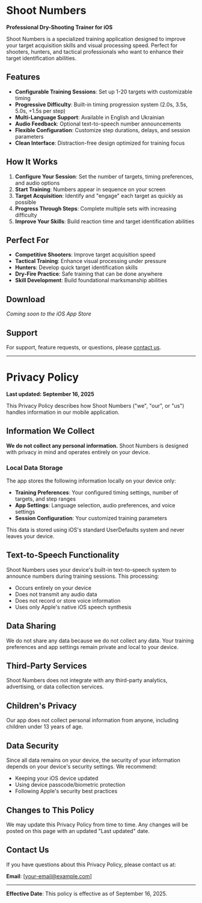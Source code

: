 
# Shoot Numbers

**Professional Dry-Shooting Trainer for iOS**

Shoot Numbers is a specialized training application designed to improve your target acquisition skills and visual processing speed. Perfect for shooters, hunters, and tactical professionals who want to enhance their target identification abilities.

## Features

- **Configurable Training Sessions**: Set up 1-20 targets with customizable timing
- **Progressive Difficulty**: Built-in timing progression system (2.0s, 3.5s, 5.0s, +1.5s per step)
- **Multi-Language Support**: Available in English and Ukrainian
- **Audio Feedback**: Optional text-to-speech number announcements
- **Flexible Configuration**: Customize step durations, delays, and session parameters
- **Clean Interface**: Distraction-free design optimized for training focus

## How It Works

1. **Configure Your Session**: Set the number of targets, timing preferences, and audio options
2. **Start Training**: Numbers appear in sequence on your screen
3. **Target Acquisition**: Identify and "engage" each target as quickly as possible
4. **Progress Through Steps**: Complete multiple sets with increasing difficulty
5. **Improve Your Skills**: Build reaction time and target identification abilities

## Perfect For

- **Competitive Shooters**: Improve target acquisition speed
- **Tactical Training**: Enhance visual processing under pressure
- **Hunters**: Develop quick target identification skills
- **Dry-Fire Practice**: Safe training that can be done anywhere
- **Skill Development**: Build foundational marksmanship abilities

## Download

*Coming soon to the iOS App Store*

## Support

For support, feature requests, or questions, please [contact us](mailto:vitaliy.bashun@gmail.com).

---

# Privacy Policy

**Last updated: September 16, 2025**

This Privacy Policy describes how Shoot Numbers ("we", "our", or "us") handles information in our mobile application.

## Information We Collect

**We do not collect any personal information.** Shoot Numbers is designed with privacy in mind and operates entirely on your device.

### Local Data Storage

The app stores the following information locally on your device only:

- **Training Preferences**: Your configured timing settings, number of targets, and step ranges
- **App Settings**: Language selection, audio preferences, and voice settings
- **Session Configuration**: Your customized training parameters

This data is stored using iOS's standard UserDefaults system and never leaves your device.

## Text-to-Speech Functionality

Shoot Numbers uses your device's built-in text-to-speech system to announce numbers during training sessions. This processing:

- Occurs entirely on your device
- Does not transmit any audio data
- Does not record or store voice information
- Uses only Apple's native iOS speech synthesis

## Data Sharing

We do not share any data because we do not collect any data. Your training preferences and app settings remain private and local to your device.

## Third-Party Services

Shoot Numbers does not integrate with any third-party analytics, advertising, or data collection services.

## Children's Privacy

Our app does not collect personal information from anyone, including children under 13 years of age.

## Data Security

Since all data remains on your device, the security of your information depends on your device's security settings. We recommend:

- Keeping your iOS device updated
- Using device passcode/biometric protection
- Following Apple's security best practices

## Changes to This Policy

We may update this Privacy Policy from time to time. Any changes will be posted on this page with an updated "Last updated" date.

## Contact Us

If you have questions about this Privacy Policy, please contact us at:

**Email**: [your-email@example.com]

---

**Effective Date**: This policy is effective as of September 16, 2025.

